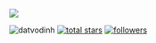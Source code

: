 <p align="left"> <img src="https://github-readme-stats-sigma-five.vercel.app/api?username=datvodinh&&show_icons=true&style=for-the-badge&title_color=ffffff&icon_color=bb2acf&text_color=daf7dc&bg_color=151515">

<p align="left">
   <a> <img src="https://komarev.com/ghpvc/?username=datvodinh&color=0E9C47&style=for-the-badge" alt="datvodinh" /> </a> 
  <a href="https://github.com/datvodinh?tab=stars&sort=stargazers">
    <img alt="total stars" title="Total stars on GitHub" src="https://custom-icon-badges.demolab.com/badge/dynamic/json?logo=star&color=0E9C47&label=Stars&style=for-the-badge&query=%24.stars&url=https://api.github-star-counter.workers.dev/user/datvodinh"/></a>
<a href="https://github.com/datvodinh?tab=followers">
    <img alt="followers" title="Follow me on Github" src="https://custom-icon-badges.herokuapp.com/github/followers/datvodinh?color=0E9C47&style=for-the-badge&logo=person-add&label=Followers&logoColor=white"/></a>
